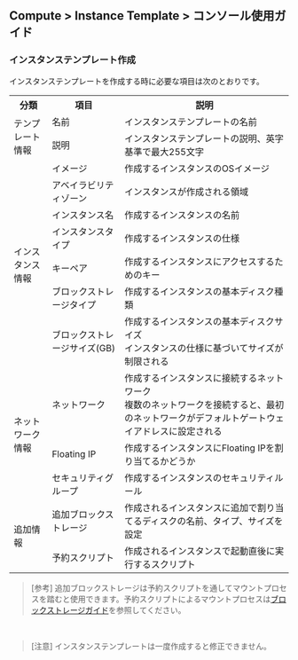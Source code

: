 ## Compute > Instance Template > コンソール使用ガイド

### インスタンステンプレート作成
インスタンステンプレートを作成する時に必要な項目は次のとおりです。

<table class="it">
  <tr>
    <th>分類</th>
    <th>項目</th>
    <th>説明</th>
  </tr>
  <tr>
    <td rowspan="2">テンプレート情報</td>
    <td>名前</td>
    <td>インスタンステンプレートの名前</td>
  </tr>
  <tr>
    <td>説明</td>
    <td>インスタンステンプレートの説明、英字基準で最大255文字</td>
  </tr>
  <tr>
    <td rowspan="7">インスタンス情報</td>
    <td>イメージ</td>
    <td>作成するインスタンスのOSイメージ</td>
  </tr>
  <tr>
    <td>アベイラビリティゾーン</td>
    <td>インスタンスが作成される領域</td>
  </tr>
  <tr>
    <td>インスタンス名</td>
    <td>作成するインスタンスの名前</td>
  </tr>
  <tr>
    <td>インスタンスタイプ</td>
    <td>作成するインスタンスの仕様</td>
  </tr>
  <tr>
    <td>キーペア</td>
    <td>作成するインスタンスにアクセスするためのキー</td>
  </tr>  
  <tr>
    <td>ブロックストレージタイプ</td>
    <td>作成するインスタンスの基本ディスク種類</td>
  </tr>
  <tr>
    <td>ブロックストレージサイズ(GB)</td>
    <td>作成するインスタンスの基本ディスクサイズ<br>インスタンスの仕様に基づいてサイズが制限される</td>
  </tr>
  <tr>
    <td rowspan="3">ネットワーク情報</td>
    <td>ネットワーク</td>
    <td>作成するインスタンスに接続するネットワーク<br>複数のネットワークを接続すると、最初のネットワークがデフォルトゲートウェイアドレスに設定される</td>
  </tr>
  <tr>
    <td>Floating IP</td>
    <td>作成するインスタンスにFloating IPを割り当てるかどうか</td>
  </tr>
  <tr>
    <td>セキュリティグループ</td>
    <td>作成するインスタンスのセキュリティルール</td>
  </tr>
  <tr>
    <td rowspan="2">追加情報</td>
    <td>追加ブロックストレージ</td>
    <td>作成されるインスタンスに追加で割り当てるディスクの名前、タイプ、サイズを設定</td>
  </tr>   
  <tr>
    <td>予約スクリプト</td>
    <td>作成されるインスタンスで起動直後に実行するスクリプト</td>
  </tr>
</table>

> [参考]
> 追加ブロックストレージは予約スクリプトを通してマウントプロセスを踏むと使用できます。予約スクリプトによるマウントプロセスは[ブロックストレージガイド](/Storage/Block%20Storage/ko/overview/#_2)を参照してください。

<br/>

> [注意]
> インスタンステンプレートは一度作成すると修正できません。
